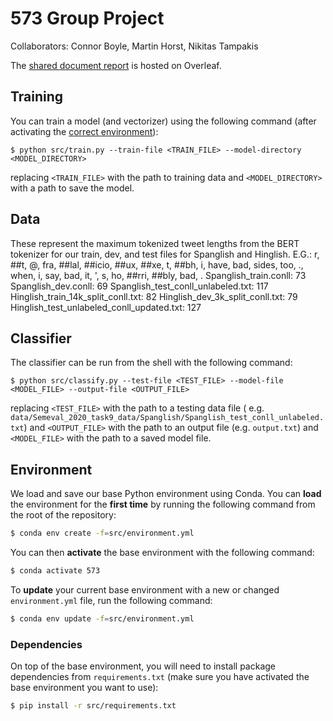 # 573 Group Project
Collaborators: Connor Boyle, Martin Horst, Nikitas Tampakis

The [shared document report](https://www.overleaf.com/project/60666a8f489d2af234461f37) is hosted on Overleaf.

## Training

You can train a model (and vectorizer) using the following command (after activating the [correct
environment](#environment)):

```shell
$ python src/train.py --train-file <TRAIN_FILE> --model-directory <MODEL_DIRECTORY>
```

replacing `<TRAIN_FILE>` with the path to training data and `<MODEL_DIRECTORY>`
with a path to save the model.

## Data

These represent the maximum tokenized tweet lengths from the BERT tokenizer
for our train, dev, and test files for Spanglish and Hinglish. 
E.G.: r, ##t, @, fra, ##lal, ##icio, ##ux, ##xe, t, ##bh, i, have, bad, sides, too, ., when, i, say, bad, it, ', s, ho, ##rri, ##bly, bad, .
Spanglish_train.conll: 73
Spanglish_dev.conll: 69
Spanglish_test_conll_unlabeled.txt: 117
Hinglish_train_14k_split_conll.txt: 82
Hinglish_dev_3k_split_conll.txt: 79
Hinglish_test_unlabeled_conll_updated.txt: 127

## Classifier

The classifier can be run from the shell with the following command:

```shell
$ python src/classify.py --test-file <TEST_FILE> --model-file <MODEL_FILE> --output-file <OUTPUT_FILE>
```

replacing `<TEST_FILE>` with the path to a testing data file (
e.g. `data/Semeval_2020_task9_data/Spanglish/Spanglish_test_conll_unlabeled.txt`)
and `<OUTPUT_FILE>` with the path to an output file (e.g. `output.txt`) and
`<MODEL_FILE>` with the path to a saved model file.

## Environment

We load and save our base Python environment using Conda. You can **load** the environment for the **first time** by
running the following command from the root of the repository:

```bash
$ conda env create -f=src/environment.yml
```

You can then **activate** the base environment with the following command:

```bash
$ conda activate 573
```

To **update** your current base environment with a new or changed `environment.yml`
file, run the following command:

```bash
$ conda env update -f=src/environment.yml
```

### Dependencies

On top of the base environment, you will need to install package dependencies from `requirements.txt`
(make sure you have activated the base environment you want to use):

```bash
$ pip install -r src/requirements.txt
```
